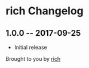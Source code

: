 # rich Changelog

## 1.0.0 -- 2017-09-25

* Initial release

Brought to you by [rich](rich@kerntiff.com)
